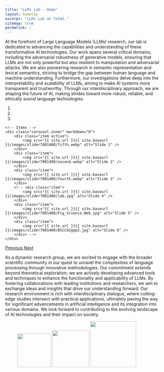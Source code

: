 ```yaml
---
title: "LLMs Lab - Home"
layout: homelay
excerpt: "LLMs Lab at TeIAS."
sitemap: true
permalink: /
---
```


<p>At the forefront of Large Language Models (LLMs) research, our lab is dedicated to advancing the capabilities and understanding of these transformative AI technologies. Our work spans several critical domains, including the adversarial robustness of generative models, ensuring that LLMs are not only powerful but also resilient to manipulation and adversarial attacks. We are also pioneering research in semantic representation and lexical semantics, striving to bridge the gap between human language and machine understanding. Furthermore, our investigations delve deep into the interpretability and scalability of LLMs, aiming to make AI systems more transparent and trustworthy. Through our interdisciplinary approach, we are shaping the future of AI, making strides toward more robust, reliable, and ethically sound language technologies.</p>


<div markdown="0" id="carousel" class="carousel slide" data-ride="carousel" data-interval="4000" data-pause="hover" >
    <!-- Menu -->
    <ol class="carousel-indicators">
        <li data-target="#carousel" data-slide-to="0" class="active"></li>
        <li data-target="#carousel" data-slide-to="1"></li>
        <li data-target="#carousel" data-slide-to="2"></li>
        <!-- <li data-target="#carousel" data-slide-to="3"></li>
        <li data-target="#carousel" data-slide-to="4"></li>
        <li data-target="#carousel" data-slide-to="5"></li>
        <li data-target="#carousel" data-slide-to="6"></li> -->
    </ol>

    <!-- Items -->
    <div class="carousel-inner" markdown="0">
        <div class="item active">
            <img src="{{ site.url }}{{ site.baseurl }}/images/slider7001400/fifth.webp" alt="Slide 1" />
        </div>
        <div class="item">
            <img src="{{ site.url }}{{ site.baseurl }}/images/slider7001400/second.webp" alt="Slide 2" />
        </div>
        <div class="item">
            <img src="{{ site.url }}{{ site.baseurl }}/images/slider7001400/fourth.webp" alt="Slide 3" />
        </div>
        <!-- <div class="item">
            <img src="{{ site.url }}{{ site.baseurl }}/images/slider7001400/lab.jpg" alt="Slide 4" />
        </div>
        <div class="item">
            <img src="{{ site.url }}{{ site.baseurl }}/images/slider7001400/Fig_Science_Web.jpg" alt="Slide 5" />
        </div>       
        <div class="item">
            <img src="{{ site.url }}{{ site.baseurl }}/images/slider7001400/BSCCO2gap2.jpg" alt="Slide 6" />
        </div> -->
    </div>
  <a class="left carousel-control" href="#carousel" role="button" data-slide="prev">
    <span class="glyphicon glyphicon-chevron-left" aria-hidden="true"></span>
    <span class="sr-only">Previous</span>
  </a>
  <a class="right carousel-control" href="#carousel" role="button" data-slide="next">
    <span class="glyphicon glyphicon-chevron-right" aria-hidden="true"></span>
    <span class="sr-only">Next</span>
  </a>
</div>


As a dynamic research group, we are excited to engage with the broader scientific community in our quest to unravel the complexities of language processing through innovative methodologies. Our commitment extends beyond theoretical exploration; we are actively developing advanced tools and techniques to enhance the functionality and applicability of LLMs. By fostering collaborations with leading institutions and researchers, we aim to exchange ideas and insights that drive our understanding forward. Our research environment is rich with interdisciplinary dialogue, where cutting-edge studies intersect with practical applications, ultimately paving the way for significant advancements in artificial intelligence and its integration into various domains. We look forward to contributing to the evolving landscape of AI technologies and their impact on society.




<figure class="fourth">
  <img src="{{ site.url }}{{ site.baseurl }}/images/logopic/Khatam-logo.avif" style="width: 110px">
  <img src="{{ site.url }}{{ site.baseurl }}/images/logopic/Khatam-logo-w.avif" style="width: 120px">
  <img src="{{ site.url }}{{ site.baseurl }}/images/logopic/TeIAS-logo.png" style="width: 150px">
  <!-- <img src="{{ site.url }}{{ site.baseurl }}/images/logopic/Logo_ERC.jpg" style="width: 110px"> -->
</figure>
